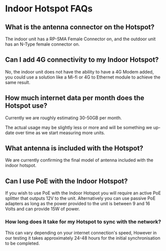 # Indoor Hotspot FAQs

## What is the antenna connector on the Hotspot?

The indoor unit has a RP-SMA Female Connector on, and the outdoor unit has an N-Type female connector on.

## Can I add 4G connectivity to my Indoor Hotspot?
No, the indoor unit does not have the ability to have a 4G Modem added, you could use a solution like a Mi-fi or 4G to Ethernet module to achieve the same result.

## How much internet data per month does the Hotspot use?

Currently we are roughly estimating 30-50GB per month.

The actual usage may be slightly less or more and will be something we up-date over time as we start measuring more units.

## What antenna is included with the Hotspot?

We are currently confirming the final model of antenna included with the indoor hotspot.

## Can I use PoE with the Indoor Hotspot?

If you wish to use PoE with the Indoor Hotspot you will require an active PoE splitter that outputs 12V to the unit. Alternatively you can use passive PoE adapters as long as the power provided to the unit is between 9 and 16 Volts and can provide 15W of power.

### How long does it take for my Hotspot to sync with the network?

This can vary depending on your internet connection's speed, However in our testing it takes approximately 24-48 hours for the initial synchronisation to be completed.
